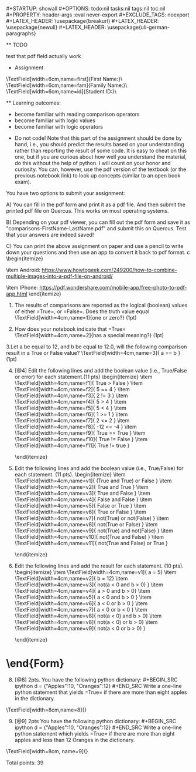 #+STARTUP: showall
#+OPTIONS: todo:nil tasks:nil tags:nil toc:nil
#+PROPERTY: header-args :eval never-export
#+EXCLUDE_TAGS: noexport
#+LATEX_HEADER: \usepackage{breakurl}
#+LATEX_HEADER: \usepackage{newuli}
#+LATEX_HEADER: \usepackage{uli-german-paragraphs}

** TODO

test that pdf field actually work



* Assignment 

\TextField[width=6cm,name=first]{First Name:}\\
\TextField[width=6cm,name=fam]{Family Name:}\\
\TextField[width=6cm,name=id]{Student ID:}\\

** Learning outcomes:

 - become familiar with reading comparison operators
 - become familiar with logic values
 - become familiar with logic operators


* Do not code!
Note that this part of the assignment should be done by hand, i.e.,
you should predict the results based on your understanding rather
than reporting the result of some code. It is easy to cheat on this one,
but if you are curious about how well you understand the material,
do this without the help of python. I will count on your honor and
curiosity. You can, however, use the pdf version of the textbook (or the
previous notebook link) to look up concepts (similar to an open book
exam).

You have two options to submit your assignment:

A) You can fill in the pdf form and print it as a pdf file. And then
   submit the printed pdf file on Quercus. This works on most
   operating systems.

B) Depending on your pdf viewer, you can fill out the pdf form and
   save it as "comparisons-FirstName-LastName.pdf" and submit this on
   Quercus. Test that your answers are indeed saved!

C) You can print the above assignment on paper and use a pencil to
   write down your questions and then use an app to convert it back to
   pdf format.
c
   \begin{itemize}

   \item Android: https://www.howtogeek.com/249200/how-to-combine-multiple-images-into-a-pdf-file-on-android/

   \item IPhone: https://pdf.wondershare.com/mobile-app/free-photo-to-pdf-app.html
   \end{itemize}


1. The results of comparisons are reported as the logical (boolean)
   values of either =True=, or =False=. Does the truth value equal
   \TextField[width=4cm,name=1]{one or zero?} (1pt) 
   
2. How does your notebook indicate that =True=
   \TextField[width=4cm,name=2]{has a special meaning?} (1pt)

3.Let a be equal to 12, and b be equal to 12.0, will the following comparison result in a True or False value?
     \TextField[width=4cm,name=3]{ a == b } (1pt)

4. [@4] Edit the following lines and add the boolean value (i.e.,
   True/False or error) for each statement.(11 pts)
     \begin{itemize}
     \item \TextField[width=4cm,name=f1]{  True > False }
     \item \TextField[width=4cm,name=f2]{ 5 == 4  }
     \item \TextField[width=4cm,name=f3]{  2 != 3  }
     \item \TextField[width=4cm,name=f4]{  5 > 4  }
     \item \TextField[width=4cm,name=f5]{  5 < 4  }
     \item \TextField[width=4cm,name=f6]{  1 >= 1 }
     \item \TextField[width=4cm,name=f7]{  2 <= 2 }
     \item \TextField[width=4cm,name=f8]{ -12 <= -4 }
     \item \TextField[width=4cm,name=f9]{ True == True }
     \item \TextField[width=4cm,name=f10]{ True != False }
     \item \TextField[width=4cm,name=f11]{ True != true  }
     
    \end{itemize}
  
5. Edit the following lines and add the boolean value (i.e.,
   True/False) for each statement.  (11 pts).
     \begin{itemize}
     \item \TextField[width=4cm,name=v1]{ (True and True) or False }
     \item \TextField[width=4cm,name=v2]{ True and True }
     \item \TextField[width=4cm,name=v3]{ True and False }
     \item \TextField[width=4cm,name=v4]{ False and False }
     \item \TextField[width=4cm,name=v5]{ False or True }
     \item \TextField[width=4cm,name=v6]{ True or False }
     \item \TextField[width=4cm,name=v7]{ not(True) or not(False) }
     \item \TextField[width=4cm,name=v8]{ not(True or False) }
     \item \TextField[width=4cm,name=v9]{ not(True) and not(False) }
     \item \TextField[width=4cm,name=v10]{ not(True and False) }
     \item \TextField[width=4cm,name=v11]{ not(True and False) or True }
     
    \end{itemize}

6. Edit the following lines and add the result for each statement.  (10 pts).
     \begin{itemize}
     \item \TextField[width=4cm,name=v1]{ a = 5}
     \item \TextField[width=4cm,name=v2]{ b = 12}
     \item \TextField[width=4cm,name=v3]{ not(a < 0 and b > 0) }
     \item \TextField[width=4cm,name=v4]{ a > 0 and b > 0}
     \item \TextField[width=4cm,name=v5]{ a < 0 and b > 0 }
     \item \TextField[width=4cm,name=v6]{ a < 0 or  b > 0 }
     \item \TextField[width=4cm,name=v7]{ a < 0 or  b < 0  }
     \item \TextField[width=4cm,name=v8]{ not(a < 0) and  b > 0}
     \item \TextField[width=4cm,name=v8]{ not(a < 0) or   b > 0}
     \item \TextField[width=4cm,name=v9]{ not(a < 0 or b > 0) }
   
    \end{itemize}
#   \end{Form}

8. [@8] 2pts. You have the following python dictionary: 
#+BEGIN_SRC ipython
d = {"Apples":10, "Oranges":12}
#+END_SRC
Write a one-line python statement that yields =True= if there are more than eight apples in the dictionary.

\TextField[width=8cm,name=8]{}

9. [@9] 2pts
You have the following python dictionary: 
#+BEGIN_SRC ipython
d = {"Apples":10, "Oranges":12}
#+END_SRC
Write a one-line python statement which yields =True= if there are more than eight apples and less than 12 Oranges in the dictionary.

\TextField[width=8cm, name=9]{}

Total points: 39
